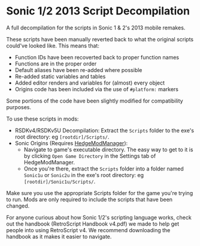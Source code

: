 # Sonic 1/2 2013 Script Decompilation

A full decompilation for the scripts in Sonic 1 & 2's 2013 mobile remakes.

These scripts have been manually reverted back to what the original scripts could've looked like. This means that:
* Function IDs have been recoverted back to proper function names
* Functions are in the proper order
* Default aliases have been re-added where possible
* Re-added static variables and tables
* Added editor renders and variables for (almost) every object
* Origins code has been included via the use of `#platform:` markers

Some portions of the code have been slightly modified for compatibility purposes.

To use these scripts in mods:
* RSDKv4/RSDKv5U Decompilation: Extract the `Scripts` folder to the exe's root directory: eg `[rootdir]/Scripts/`.
* Sonic Origins (Requires [HedgeModManager](https://github.com/thesupersonic16/HedgeModManager)):
  * Navigate to game's executable directory. The easy way to get to it is by clicking `Open Game Directory` in the Settings tab of HedgeModManager.
  * Once you're there, extract the `Scripts` folder into a folder named `Sonic1u` or `Sonic2u` in the exe's root directory: eg `[rootdir]/Sonic1u/Scripts/`.

Make sure you use the appropriate Scripts folder for the game you're trying to run.
Mods are only required to include the scripts that have been changed.

For anyone curious about how Sonic 1/2's scripting language works, check out the handbook (RetroScript Handbook v4.pdf) we made to help get people into using RetroScript v4. We recommend downloading the handbook as it makes it easier to navigate.
